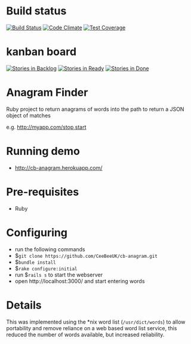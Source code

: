 # Build status
[![Build Status](https://travis-ci.org/CeeBeeUK/cb-anagram.svg)](https://travis-ci.org/CeeBeeUK/cb-anagram)
[![Code Climate](https://codeclimate.com/github/CeeBeeUK/cb-anagram/badges/gpa.svg)](https://codeclimate.com/github/CeeBeeUK/cb-anagram)
[![Test Coverage](https://codeclimate.com/github/CeeBeeUK/cb-anagram/badges/coverage.svg)](https://codeclimate.com/github/CeeBeeUK/cb-anagram)

# kanban board
[![Stories in Backlog](https://badge.waffle.io/CeeBeeUK/cb-anagram.svg?label=ready&title=Backlog)](http://waffle.io/CeeBeeUK/cb-anagram)
[![Stories in Ready](https://badge.waffle.io/CeeBeeUK/cb-anagram.svg?label=ready&title=Ready)](http://waffle.io/CeeBeeUK/cb-anagram)
[![Stories in Done](https://badge.waffle.io/CeeBeeUK/cb-anagram.svg?label=ready&title=Done)](http://waffle.io/CeeBeeUK/cb-anagram)

# Anagram Finder
Ruby project to return anagrams of words into the path to return a JSON object of matches

e.g. http://myapp.com/stop,start

# Running demo
* http://cb-anagram.herokuapp.com/

# Pre-requisites
* Ruby

# Configuring
* run the following commands
* $`git clone https://github.com/CeeBeeUK/cb-anagram.git`
* $`bundle install`
* $`rake configure:initial`
* run $`rails s` to start the webserver
* open http://localhost:3000/ and start entering words

# Details
This was implemented using the \*nix word list (`/usr/dict/words`) to allow portability and remove reliance
on a web based word list service, this reduced the number of words available, but increased reliability.